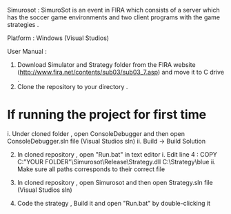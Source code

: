 Simurosot : 
SimuroSot is an event in FIRA which consists of a server which has the soccer game environments and 
two client programs with the game strategies .

Platform : Windows (Visual Studios)

User Manual : 
1. Download Simulator and Strategy folder from the FIRA website (http://www.fira.net/contents/sub03/sub03_7.asp) and move it to C drive .
1. Clone the repository to your directory .
# If running the project for first time 
  i.  Under cloned folder , open ConsoleDebugger and then open ConsoleDebugger.sln file (Visual Studios sln) 
  ii. Build -> Build Solution 

2. In cloned repository , open "Run.bat" in text editor 
  i.  Edit line 4 : 
       COPY C:\"YOUR FOLDER"\Simurosot\Release\Strategy.dll C:\Strategy\blue
  ii. Make sure all paths corresponds to their correct file 
  
3. In cloned repository , open Simurosot and then open Strategy.sln file (Visual Studios sln)
4. Code the strategy , Build it and open "Run.bat" by double-clicking it 
